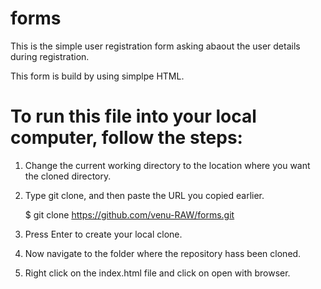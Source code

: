 # forms

This is the simple user registration form asking abaout the user details during registration.

This form is build by using simplpe HTML.

# To run this file into your local computer, follow the steps:

1. Change the current working directory to the location where you want the cloned directory.

2. Type git clone, and then paste the URL you copied earlier.
   
   $ git clone https://github.com/venu-RAW/forms.git
   
3. Press Enter to create your local clone.

4. Now navigate to the folder where the repository hass been cloned.

5. Right click on the index.html file and click on open with browser.
